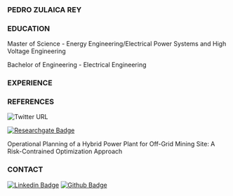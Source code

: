 ### PEDRO ZULAICA REY

### EDUCATION

Master of Science - Energy Engineering/Electrical Power Systems and High Voltage Engineering

Bachelor of Engineering - Electrical Engineering

### EXPERIENCE

### REFERENCES
<img alt="Twitter URL" src="https://img.shields.io/twitter/url?label=Researchgate&logo=researchgate&style=flat-square&url=https%3A%2F%2Fwww.researchgate.net%2F">

[![Researchgate Badge](https://img.shields.io/badge/-PedroZR-%23181717?style=flat-square&logo=Researchgate)](
https://www.researchgate.net/publication/346017344_Operational_Planning_of_a_Hybrid_Power_Plant_for_Off-Grid_Mining_Site_A_Risk-Contrained_Optimization_Approach)



 Operational Planning of a Hybrid Power Plant for Off-Grid Mining Site: A Risk-Contrained Optimization Approach

### CONTACT

[![Linkedin Badge](https://img.shields.io/badge/-zulaicareyDashpedro-blue?style=flat-square&logo=Linkedin&logoColor=white&link=https://www.linkedin.com/in/zulaicarey-pedro/)](https://www.linkedin.com/in/zulaicarey-pedro/) [![Github Badge](https://img.shields.io/badge/-PedroZR-%23181717?style=flat-square&logo=github)](https://github.com/ZulaicaRey-Pedro)
